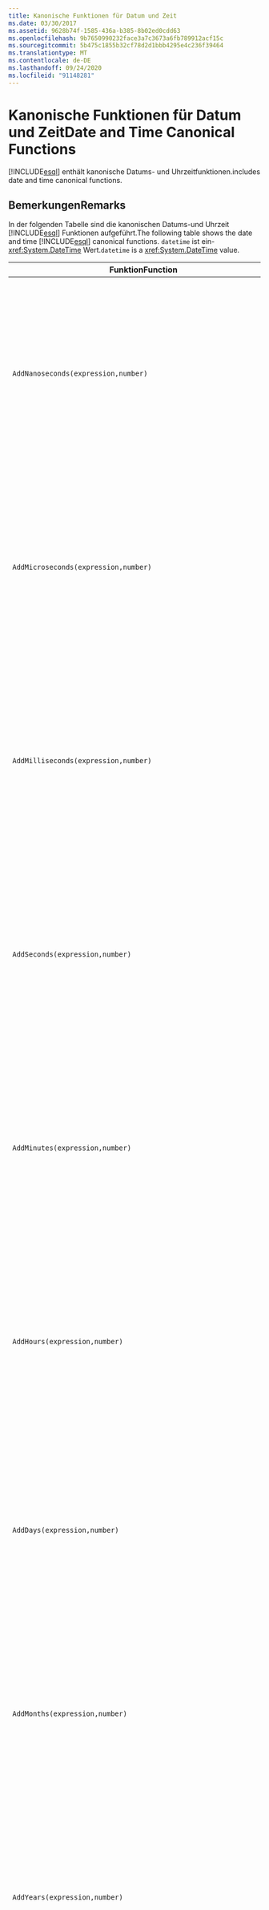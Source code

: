 ```yaml
---
title: Kanonische Funktionen für Datum und Zeit
ms.date: 03/30/2017
ms.assetid: 9628b74f-1585-436a-b385-8b02ed0cdd63
ms.openlocfilehash: 9b7650990232face3a7c3673a6fb789912acf15c
ms.sourcegitcommit: 5b475c1855b32cf78d2d1bbb4295e4c236f39464
ms.translationtype: MT
ms.contentlocale: de-DE
ms.lasthandoff: 09/24/2020
ms.locfileid: "91148281"
---
```

# <a name="date-and-time-canonical-functions"></a><span data-ttu-id="49b5b-102">Kanonische Funktionen für Datum und Zeit</span><span class="sxs-lookup"><span data-stu-id="49b5b-102">Date and Time Canonical Functions</span></span>

[!INCLUDE[esql](../../../../../../includes/esql-md.md)] <span data-ttu-id="49b5b-103">enthält kanonische Datums- und Uhrzeitfunktionen.</span><span class="sxs-lookup"><span data-stu-id="49b5b-103">includes date and time canonical functions.</span></span>  
  
## <a name="remarks"></a><span data-ttu-id="49b5b-104">Bemerkungen</span><span class="sxs-lookup"><span data-stu-id="49b5b-104">Remarks</span></span>  

 <span data-ttu-id="49b5b-105">In der folgenden Tabelle sind die kanonischen Datums-und Uhrzeit [!INCLUDE[esql](../../../../../../includes/esql-md.md)] Funktionen aufgeführt.</span><span class="sxs-lookup"><span data-stu-id="49b5b-105">The following table shows the date and time [!INCLUDE[esql](../../../../../../includes/esql-md.md)] canonical functions.</span></span> <span data-ttu-id="49b5b-106">`datetime` ist ein- <xref:System.DateTime> Wert.</span><span class="sxs-lookup"><span data-stu-id="49b5b-106">`datetime` is a <xref:System.DateTime> value.</span></span>  
  
|<span data-ttu-id="49b5b-107">Funktion</span><span class="sxs-lookup"><span data-stu-id="49b5b-107">Function</span></span>|<span data-ttu-id="49b5b-108">Beschreibung</span><span class="sxs-lookup"><span data-stu-id="49b5b-108">Description</span></span>|  
|--------------|-----------------|  
|`AddNanoseconds(expression,number)`|<span data-ttu-id="49b5b-109">Fügt `number` den angegebenen `expression`-Wert (in Nanosekunden) hinzu.</span><span class="sxs-lookup"><span data-stu-id="49b5b-109">Adds the specified `number` of nanoseconds to the `expression`.</span></span><br /><br /> <span data-ttu-id="49b5b-110">**Argumente**</span><span class="sxs-lookup"><span data-stu-id="49b5b-110">**Arguments**</span></span><br /><br /> <span data-ttu-id="49b5b-111">`expression`, `DateTime`, `DateTimeOffset` oder `Time`.</span><span class="sxs-lookup"><span data-stu-id="49b5b-111">`expression`: `DateTime`, `DateTimeOffset`, or `Time`.</span></span><br /><br /> <span data-ttu-id="49b5b-112">`number`: `Int32`.</span><span class="sxs-lookup"><span data-stu-id="49b5b-112">`number`: `Int32`.</span></span><br /><br /> <span data-ttu-id="49b5b-113">**Rückgabewert**</span><span class="sxs-lookup"><span data-stu-id="49b5b-113">**Return Value**</span></span><br /><br /> <span data-ttu-id="49b5b-114">Der `expression`-Typ.</span><span class="sxs-lookup"><span data-stu-id="49b5b-114">The type of `expression`.</span></span>|  
|`AddMicroseconds(expression,number)`|<span data-ttu-id="49b5b-115">Fügt dem `number` den angegebenen `expression`-Wert (in Mikrosekunden) hinzu.</span><span class="sxs-lookup"><span data-stu-id="49b5b-115">Adds the specified `number` of microseconds to the `expression`.</span></span><br /><br /> <span data-ttu-id="49b5b-116">**Argumente**</span><span class="sxs-lookup"><span data-stu-id="49b5b-116">**Arguments**</span></span><br /><br /> <span data-ttu-id="49b5b-117">`expression`, `DateTime`, `DateTimeOffset` oder `Time`.</span><span class="sxs-lookup"><span data-stu-id="49b5b-117">`expression`: `DateTime`, `DateTimeOffset`, or `Time`.</span></span><br /><br /> <span data-ttu-id="49b5b-118">`number`: `Int32`.</span><span class="sxs-lookup"><span data-stu-id="49b5b-118">`number`: `Int32`.</span></span><br /><br /> <span data-ttu-id="49b5b-119">**Rückgabewert**</span><span class="sxs-lookup"><span data-stu-id="49b5b-119">**Return Value**</span></span><br /><br /> <span data-ttu-id="49b5b-120">Der `expression`-Typ.</span><span class="sxs-lookup"><span data-stu-id="49b5b-120">The type of `expression`.</span></span>|  
|`AddMilliseconds(expression,number)`|<span data-ttu-id="49b5b-121">Fügt dem `number` den angegebenen `expression`-Wert (in Millisekunden) hinzu.</span><span class="sxs-lookup"><span data-stu-id="49b5b-121">Adds the specified `number` of milliseconds to the `expression`.</span></span><br /><br /> <span data-ttu-id="49b5b-122">**Argumente**</span><span class="sxs-lookup"><span data-stu-id="49b5b-122">**Arguments**</span></span><br /><br /> <span data-ttu-id="49b5b-123">`expression`, `DateTime`, `DateTimeOffset` oder `Time`.</span><span class="sxs-lookup"><span data-stu-id="49b5b-123">`expression`: `DateTime`, `DateTimeOffset`, or `Time`.</span></span><br /><br /> <span data-ttu-id="49b5b-124">`number`: `Int32`.</span><span class="sxs-lookup"><span data-stu-id="49b5b-124">`number`: `Int32`.</span></span><br /><br /> <span data-ttu-id="49b5b-125">**Rückgabewert**</span><span class="sxs-lookup"><span data-stu-id="49b5b-125">**Return Value**</span></span><br /><br /> <span data-ttu-id="49b5b-126">Der `expression`-Typ.</span><span class="sxs-lookup"><span data-stu-id="49b5b-126">The type of `expression`.</span></span>|  
|`AddSeconds(expression,number)`|<span data-ttu-id="49b5b-127">Fügt dem `number` den angegebenen `expression`-Wert (in Sekunden) hinzu.</span><span class="sxs-lookup"><span data-stu-id="49b5b-127">Adds the specified `number` of seconds to the `expression`.</span></span><br /><br /> <span data-ttu-id="49b5b-128">**Argumente**</span><span class="sxs-lookup"><span data-stu-id="49b5b-128">**Arguments**</span></span><br /><br /> <span data-ttu-id="49b5b-129">`expression`, `DateTime`, `DateTimeOffset` oder `Time`.</span><span class="sxs-lookup"><span data-stu-id="49b5b-129">`expression`: `DateTime`, `DateTimeOffset`, or `Time`.</span></span><br /><br /> <span data-ttu-id="49b5b-130">`number`: `Int32`.</span><span class="sxs-lookup"><span data-stu-id="49b5b-130">`number`: `Int32`.</span></span><br /><br /> <span data-ttu-id="49b5b-131">**Rückgabewert**</span><span class="sxs-lookup"><span data-stu-id="49b5b-131">**Return Value**</span></span><br /><br /> <span data-ttu-id="49b5b-132">Der `expression`-Typ.</span><span class="sxs-lookup"><span data-stu-id="49b5b-132">The type of `expression`.</span></span>|  
|`AddMinutes(expression,number)`|<span data-ttu-id="49b5b-133">Fügt dem `number` den angegebenen `expression`-Wert (in Minuten) hinzu.</span><span class="sxs-lookup"><span data-stu-id="49b5b-133">Adds the specified `number` of minutes to the `expression`.</span></span><br /><br /> <span data-ttu-id="49b5b-134">**Argumente**</span><span class="sxs-lookup"><span data-stu-id="49b5b-134">**Arguments**</span></span><br /><br /> <span data-ttu-id="49b5b-135">`expression`, `DateTime`, `DateTimeOffset` oder `Time`.</span><span class="sxs-lookup"><span data-stu-id="49b5b-135">`expression`: `DateTime`, `DateTimeOffset`, or `Time`.</span></span><br /><br /> <span data-ttu-id="49b5b-136">`number`: `Int32`.</span><span class="sxs-lookup"><span data-stu-id="49b5b-136">`number`: `Int32`.</span></span><br /><br /> <span data-ttu-id="49b5b-137">**Rückgabewert**</span><span class="sxs-lookup"><span data-stu-id="49b5b-137">**Return Value**</span></span><br /><br /> <span data-ttu-id="49b5b-138">Der `expression`-Typ.</span><span class="sxs-lookup"><span data-stu-id="49b5b-138">The type of `expression`.</span></span>|  
|`AddHours(expression,number)`|<span data-ttu-id="49b5b-139">Fügt dem `number` den angegebenen `expression`-Wert (in Stunden) hinzu.</span><span class="sxs-lookup"><span data-stu-id="49b5b-139">Adds the specified `number` of hours to the `expression`.</span></span><br /><br /> <span data-ttu-id="49b5b-140">**Argumente**</span><span class="sxs-lookup"><span data-stu-id="49b5b-140">**Arguments**</span></span><br /><br /> <span data-ttu-id="49b5b-141">`expression`, `DateTime`, `DateTimeOffset` oder `Time`.</span><span class="sxs-lookup"><span data-stu-id="49b5b-141">`expression`: `DateTime`, `DateTimeOffset`, or `Time`.</span></span><br /><br /> <span data-ttu-id="49b5b-142">`number`: `Int32`.</span><span class="sxs-lookup"><span data-stu-id="49b5b-142">`number`: `Int32`.</span></span><br /><br /> <span data-ttu-id="49b5b-143">**Rückgabewert**</span><span class="sxs-lookup"><span data-stu-id="49b5b-143">**Return Value**</span></span><br /><br /> <span data-ttu-id="49b5b-144">Der `expression`-Typ.</span><span class="sxs-lookup"><span data-stu-id="49b5b-144">The type of `expression`.</span></span>|  
|`AddDays(expression,number)`|<span data-ttu-id="49b5b-145">Fügt am Ende der `number` den angegebenen `expression`-Wert für die Tage hinzu.</span><span class="sxs-lookup"><span data-stu-id="49b5b-145">Adds the specified `number` of days to the `expression`.</span></span><br /><br /> <span data-ttu-id="49b5b-146">**Argumente**</span><span class="sxs-lookup"><span data-stu-id="49b5b-146">**Arguments**</span></span><br /><br /> <span data-ttu-id="49b5b-147">`expression`: `DateTime` oder `DateTimeOffset`.</span><span class="sxs-lookup"><span data-stu-id="49b5b-147">`expression`: `DateTime` or `DateTimeOffset`.</span></span><br /><br /> <span data-ttu-id="49b5b-148">`number`: `Int32`.</span><span class="sxs-lookup"><span data-stu-id="49b5b-148">`number`: `Int32`.</span></span><br /><br /> <span data-ttu-id="49b5b-149">**Rückgabewert**</span><span class="sxs-lookup"><span data-stu-id="49b5b-149">**Return Value**</span></span><br /><br /> <span data-ttu-id="49b5b-150">Der `expression`-Typ.</span><span class="sxs-lookup"><span data-stu-id="49b5b-150">The type of `expression`.</span></span>|  
|`AddMonths(expression,number)`|<span data-ttu-id="49b5b-151">Fügt dem `number` den angegebenen `expression`-Wert für die Monate hinzu.</span><span class="sxs-lookup"><span data-stu-id="49b5b-151">Adds the specified `number` of months to the `expression`.</span></span><br /><br /> <span data-ttu-id="49b5b-152">**Argumente**</span><span class="sxs-lookup"><span data-stu-id="49b5b-152">**Arguments**</span></span><br /><br /> <span data-ttu-id="49b5b-153">`expression`: `DateTime` oder `DateTimeOffset`.</span><span class="sxs-lookup"><span data-stu-id="49b5b-153">`expression`: `DateTime` or `DateTimeOffset`.</span></span><br /><br /> <span data-ttu-id="49b5b-154">`number`: `Int32`.</span><span class="sxs-lookup"><span data-stu-id="49b5b-154">`number`: `Int32`.</span></span><br /><br /> <span data-ttu-id="49b5b-155">**Rückgabewert**</span><span class="sxs-lookup"><span data-stu-id="49b5b-155">**Return Value**</span></span><br /><br /> <span data-ttu-id="49b5b-156">Der `expression`-Typ.</span><span class="sxs-lookup"><span data-stu-id="49b5b-156">The type of `expression`.</span></span>|  
|`AddYears(expression,number)`|<span data-ttu-id="49b5b-157">Fügt dem `number` den angegebenen `expression`-Wert für die Jahre hinzu.</span><span class="sxs-lookup"><span data-stu-id="49b5b-157">Adds the specified `number` of years to the `expression`.</span></span><br /><br /> <span data-ttu-id="49b5b-158">**Argumente**</span><span class="sxs-lookup"><span data-stu-id="49b5b-158">**Arguments**</span></span><br /><br /> <span data-ttu-id="49b5b-159">`expression`: `DateTime` oder `DateTimeOffset`.</span><span class="sxs-lookup"><span data-stu-id="49b5b-159">`expression`: `DateTime` or `DateTimeOffset`.</span></span><br /><br /> <span data-ttu-id="49b5b-160">`number`: `Int32`.</span><span class="sxs-lookup"><span data-stu-id="49b5b-160">`number`: `Int32`.</span></span><br /><br /> <span data-ttu-id="49b5b-161">**Rückgabewert**</span><span class="sxs-lookup"><span data-stu-id="49b5b-161">**Return Value**</span></span><br /><br /> <span data-ttu-id="49b5b-162">Der `expression`-Typ.</span><span class="sxs-lookup"><span data-stu-id="49b5b-162">The type of `expression`.</span></span>|  
|`CreateDateTime(year,month,day,hour,minute,second)`|<span data-ttu-id="49b5b-163">Gibt das aktuelle Datum und die aktuelle Zeit des Servers in der Zeitzone des Servers als neuen `DateTime`-Wert zurück.</span><span class="sxs-lookup"><span data-stu-id="49b5b-163">Returns a new `DateTime` value as the current date and time of the server in the server's time zone.</span></span><br /><br /> <span data-ttu-id="49b5b-164">**Argumente**</span><span class="sxs-lookup"><span data-stu-id="49b5b-164">**Arguments**</span></span><br /><br /> <span data-ttu-id="49b5b-165">`year`, `month`, `day`, `hour`, `minute`: `Int16` und `Int32`.</span><span class="sxs-lookup"><span data-stu-id="49b5b-165">`year`, `month`, `day`, `hour`, `minute`: `Int16` and `Int32`.</span></span><br /><br /> <span data-ttu-id="49b5b-166">`second`: `Double`.</span><span class="sxs-lookup"><span data-stu-id="49b5b-166">`second`: `Double`.</span></span><br /><br /> <span data-ttu-id="49b5b-167">**Rückgabewert**</span><span class="sxs-lookup"><span data-stu-id="49b5b-167">**Return Value**</span></span><br /><br /> <span data-ttu-id="49b5b-168">Ein `DateTime`.</span><span class="sxs-lookup"><span data-stu-id="49b5b-168">A `DateTime`.</span></span>|  
|`CreateDateTimeOffset(year,month,day,hour,minute,second,tzoffset)`|<span data-ttu-id="49b5b-169">Gibt einen neuen `DateTimeOffset`-Wert zurück, der das aktuelle Datum und die aktuelle Uhrzeit des Servers im Verhältnis zur koordinierten Weltzeit (UTC) darstellt.</span><span class="sxs-lookup"><span data-stu-id="49b5b-169">Returns a new `DateTimeOffset` value as the current date and time of the server relative to the Coordinated Universal Time (UTC).</span></span><br /><br /> <span data-ttu-id="49b5b-170">**Argumente**</span><span class="sxs-lookup"><span data-stu-id="49b5b-170">**Arguments**</span></span><br /><br /> <span data-ttu-id="49b5b-171">`year`, `month`, `day`, `hour`, `minute`, `tzoffset`: `Int32`.</span><span class="sxs-lookup"><span data-stu-id="49b5b-171">`year`, `month`, `day`, `hour`, `minute`, `tzoffset`: `Int32`.</span></span><br /><br /> <span data-ttu-id="49b5b-172">`second`: `Double`.</span><span class="sxs-lookup"><span data-stu-id="49b5b-172">`second`: `Double`.</span></span><br /><br /> <span data-ttu-id="49b5b-173">**Rückgabewert**</span><span class="sxs-lookup"><span data-stu-id="49b5b-173">**Return Value**</span></span><br /><br /> <span data-ttu-id="49b5b-174">Ein `DateTimeOffset`.</span><span class="sxs-lookup"><span data-stu-id="49b5b-174">A `DateTimeOffset`.</span></span>|  
|`CreateTime(hour,minute,second)`|<span data-ttu-id="49b5b-175">Gibt einen neuen `Time`-Wert als aktuelle Zeit zurück.</span><span class="sxs-lookup"><span data-stu-id="49b5b-175">Returns a new `Time` value as the current time.</span></span><br /><br /> <span data-ttu-id="49b5b-176">**Argumente**</span><span class="sxs-lookup"><span data-stu-id="49b5b-176">**Arguments**</span></span><br /><br /> <span data-ttu-id="49b5b-177">`hour` und `minute`: `Int32`</span><span class="sxs-lookup"><span data-stu-id="49b5b-177">`hour` and `minute`: `Int32`.</span></span><br /><br /> <span data-ttu-id="49b5b-178">`second`: `Double`.</span><span class="sxs-lookup"><span data-stu-id="49b5b-178">`second`: `Double`.</span></span><br /><br /> <span data-ttu-id="49b5b-179">**Rückgabewert**</span><span class="sxs-lookup"><span data-stu-id="49b5b-179">**Return Value**</span></span><br /><br /> <span data-ttu-id="49b5b-180">Ein `Time`.</span><span class="sxs-lookup"><span data-stu-id="49b5b-180">A `Time`.</span></span>|  
|`CurrentDateTime()`|<span data-ttu-id="49b5b-181">Gibt das aktuelle Datum und die aktuelle Uhrzeit des Servers in der Zeitzone des Servers als `DateTime`-Wert zurück.</span><span class="sxs-lookup"><span data-stu-id="49b5b-181">Returns a `DateTime` value as the current date and time of the server in the server's time zone.</span></span><br /><br /> <span data-ttu-id="49b5b-182">**Rückgabewert**</span><span class="sxs-lookup"><span data-stu-id="49b5b-182">**Return Value**</span></span><br /><br /> <span data-ttu-id="49b5b-183">Ein `DateTime`.</span><span class="sxs-lookup"><span data-stu-id="49b5b-183">A `DateTime`.</span></span>|  
|`CurrentDateTimeOffset()`|<span data-ttu-id="49b5b-184">Gibt das aktuelle Datum, die aktuelle Uhrzeit sowie einen Offset als `DateTimeOffset` zurück.</span><span class="sxs-lookup"><span data-stu-id="49b5b-184">Returns the current date, time and offset as a `DateTimeOffset`.</span></span><br /><br /> <span data-ttu-id="49b5b-185">**Rückgabewert**</span><span class="sxs-lookup"><span data-stu-id="49b5b-185">**Return Value**</span></span><br /><br /> <span data-ttu-id="49b5b-186">Ein `DateTimeOffset`.</span><span class="sxs-lookup"><span data-stu-id="49b5b-186">A `DateTimeOffset`.</span></span>|  
|`CurrentUtcDateTime()`|<span data-ttu-id="49b5b-187">Gibt das aktuelle Datum und die aktuelle Zeit des Servers in der UTC-Zeitzone als <xref:System.DateTime>-Wert zurück.</span><span class="sxs-lookup"><span data-stu-id="49b5b-187">Returns a <xref:System.DateTime> value as the current date and time of the server in the UTS time zone.</span></span><br /><br /> <span data-ttu-id="49b5b-188">**Rückgabewert**</span><span class="sxs-lookup"><span data-stu-id="49b5b-188">**Return Value**</span></span><br /><br /> <span data-ttu-id="49b5b-189">Ein `DateTime`.</span><span class="sxs-lookup"><span data-stu-id="49b5b-189">A `DateTime`.</span></span>|  
|`Day(expression)`|<span data-ttu-id="49b5b-190">Gibt den Tagteil von `expression` als `Int32` zwischen 1 und 31 zurück.</span><span class="sxs-lookup"><span data-stu-id="49b5b-190">Returns the day portion of `expression` as an `Int32` between 1 and 31.</span></span><br /><br /> <span data-ttu-id="49b5b-191">**Argumente**</span><span class="sxs-lookup"><span data-stu-id="49b5b-191">**Arguments**</span></span><br /><br /> <span data-ttu-id="49b5b-192">`DateTime` und `DateTimeOffset`.</span><span class="sxs-lookup"><span data-stu-id="49b5b-192">A `DateTime` and `DateTimeOffset`.</span></span><br /><br /> <span data-ttu-id="49b5b-193">**Rückgabewert**</span><span class="sxs-lookup"><span data-stu-id="49b5b-193">**Return Value**</span></span><br /><br /> <span data-ttu-id="49b5b-194">Eine `Int32`.</span><span class="sxs-lookup"><span data-stu-id="49b5b-194">An `Int32`.</span></span><br /><br /> <span data-ttu-id="49b5b-195">**Beispiel**</span><span class="sxs-lookup"><span data-stu-id="49b5b-195">**Example**</span></span><br /><br /> `-- The following example returns 12.`<br /><br /> `Day(cast('03/12/1998' as DateTime))`|  
|`DayOfYear(expression)`|<span data-ttu-id="49b5b-196">Gibt den Tagteil von `expression` als `Int32`-Wert zwischen 1 und 366 zurück, wobei 366 für den letzten Tag eines Schaltjahrs zurückgegeben wird.</span><span class="sxs-lookup"><span data-stu-id="49b5b-196">Returns the day portion of `expression` as an `Int32` between 1 and 366, where 366 is returned for the last day of a leap year.</span></span><br /><br /> <span data-ttu-id="49b5b-197">**Argumente**</span><span class="sxs-lookup"><span data-stu-id="49b5b-197">**Arguments**</span></span><br /><br /> <span data-ttu-id="49b5b-198">`DateTime` oder `DateTimeOffset`.</span><span class="sxs-lookup"><span data-stu-id="49b5b-198">A `DateTime` or `DateTimeOffset`.</span></span><br /><br /> <span data-ttu-id="49b5b-199">**Rückgabewert**</span><span class="sxs-lookup"><span data-stu-id="49b5b-199">**Return Value**</span></span><br /><br /> <span data-ttu-id="49b5b-200">Eine `Int32`.</span><span class="sxs-lookup"><span data-stu-id="49b5b-200">An `Int32`.</span></span>|  
|`DiffNanoseconds(startExpression,endExpression)`|<span data-ttu-id="49b5b-201">Gibt die Differenz von `startExpression` und `endExpression` (in Nanosekunden) zurück.</span><span class="sxs-lookup"><span data-stu-id="49b5b-201">Returns the difference, in nanoseconds, between `startExpression` and `endExpression`.</span></span><br /><br /> <span data-ttu-id="49b5b-202">**Argumente**</span><span class="sxs-lookup"><span data-stu-id="49b5b-202">**Arguments**</span></span><br /><br /> <span data-ttu-id="49b5b-203">`startExpression`, `endExpression`: `DateTime`, `DateTimeOffset` oder `Time`.</span><span class="sxs-lookup"><span data-stu-id="49b5b-203">`startExpression`, `endExpression`: `DateTime`, `DateTimeOffset`, or `Time`.</span></span> <span data-ttu-id="49b5b-204">**Hinweis:** `startExpression` und `endExpression` müssen denselben Typ aufweisen.  </span><span class="sxs-lookup"><span data-stu-id="49b5b-204">**Note:**  `startExpression` and `endExpression` must be of the same type.</span></span> <br /><br /> <span data-ttu-id="49b5b-205">**Rückgabewert**</span><span class="sxs-lookup"><span data-stu-id="49b5b-205">**Return Value**</span></span><br /><br /> <span data-ttu-id="49b5b-206">Eine `Int32`.</span><span class="sxs-lookup"><span data-stu-id="49b5b-206">An `Int32`.</span></span>|  
|`DiffMilliseconds(startExpression,endExpression)`|<span data-ttu-id="49b5b-207">Gibt die Differenz von `startExpression` und `endExpression` (in Millisekunden) zurück.</span><span class="sxs-lookup"><span data-stu-id="49b5b-207">Returns the difference, in milliseconds, between `startExpression` and `endExpression`.</span></span><br /><br /> <span data-ttu-id="49b5b-208">**Argumente**</span><span class="sxs-lookup"><span data-stu-id="49b5b-208">**Arguments**</span></span><br /><br /> <span data-ttu-id="49b5b-209">`startExpression`, `endExpression`: `DateTime`, `DateTimeOffset` oder `Time`.</span><span class="sxs-lookup"><span data-stu-id="49b5b-209">`startExpression`, `endExpression`: `DateTime`, `DateTimeOffset`, or `Time`.</span></span> <span data-ttu-id="49b5b-210">**Hinweis:** `startExpression` und `endExpression` müssen denselben Typ aufweisen.  </span><span class="sxs-lookup"><span data-stu-id="49b5b-210">**Note:**  `startExpression` and `endExpression` must be of the same type.</span></span> <br /><br /> <span data-ttu-id="49b5b-211">**Rückgabewert**</span><span class="sxs-lookup"><span data-stu-id="49b5b-211">**Return Value**</span></span><br /><br /> <span data-ttu-id="49b5b-212">Eine `Int32`.</span><span class="sxs-lookup"><span data-stu-id="49b5b-212">An `Int32`.</span></span>|  
|`DiffMicroseconds(startExpression,endExpression)`|<span data-ttu-id="49b5b-213">Gibt die Differenz von `startExpression` und `endExpression` (in Mikrosekunden) zurück.</span><span class="sxs-lookup"><span data-stu-id="49b5b-213">Returns the difference, in microseconds, between `startExpression` and `endExpression`.</span></span><br /><br /> <span data-ttu-id="49b5b-214">**Argumente**</span><span class="sxs-lookup"><span data-stu-id="49b5b-214">**Arguments**</span></span><br /><br /> <span data-ttu-id="49b5b-215">`startExpression`, `endExpression`: `DateTime`, `DateTimeOffset` oder `Time`.</span><span class="sxs-lookup"><span data-stu-id="49b5b-215">`startExpression`, `endExpression`: `DateTime`, `DateTimeOffset`, or `Time`.</span></span> <span data-ttu-id="49b5b-216">**Hinweis:** `startExpression` und `endExpression` müssen denselben Typ aufweisen.  </span><span class="sxs-lookup"><span data-stu-id="49b5b-216">**Note:**  `startExpression` and `endExpression` must be of the same type.</span></span> <br /><br /> <span data-ttu-id="49b5b-217">**Rückgabewert**</span><span class="sxs-lookup"><span data-stu-id="49b5b-217">**Return Value**</span></span><br /><br /> <span data-ttu-id="49b5b-218">Eine `Int32`.</span><span class="sxs-lookup"><span data-stu-id="49b5b-218">An `Int32`.</span></span>|  
|`DiffSeconds(startExpression,endExpression)`|<span data-ttu-id="49b5b-219">Gibt die Differenz von `startExpression` und `endExpression` (in Sekunden) zurück.</span><span class="sxs-lookup"><span data-stu-id="49b5b-219">Returns the difference, in seconds, between `startExpression` and `endExpression`.</span></span><br /><br /> <span data-ttu-id="49b5b-220">**Argumente**</span><span class="sxs-lookup"><span data-stu-id="49b5b-220">**Arguments**</span></span><br /><br /> <span data-ttu-id="49b5b-221">`startExpression`, `endExpression`: `DateTime`, `DateTimeOffset` oder `Time`.</span><span class="sxs-lookup"><span data-stu-id="49b5b-221">`startExpression`, `endExpression`: `DateTime`, `DateTimeOffset`, or `Time`.</span></span> <span data-ttu-id="49b5b-222">**Hinweis:** `startExpression` und `endExpression` müssen denselben Typ aufweisen.  </span><span class="sxs-lookup"><span data-stu-id="49b5b-222">**Note:**  `startExpression` and `endExpression` must be of the same type.</span></span> <br /><br /> <span data-ttu-id="49b5b-223">**Rückgabewert**</span><span class="sxs-lookup"><span data-stu-id="49b5b-223">**Return Value**</span></span><br /><br /> <span data-ttu-id="49b5b-224">Eine `Int32`.</span><span class="sxs-lookup"><span data-stu-id="49b5b-224">An `Int32`.</span></span>|  
|`DiffMinutes(startExpression,endExpression)`|<span data-ttu-id="49b5b-225">Gibt die Differenz von `startExpression` und `endExpression` (in Minuten) zurück.</span><span class="sxs-lookup"><span data-stu-id="49b5b-225">Returns the difference, in minutes, between `startExpression` and `endExpression`.</span></span><br /><br /> <span data-ttu-id="49b5b-226">**Argumente**</span><span class="sxs-lookup"><span data-stu-id="49b5b-226">**Arguments**</span></span><br /><br /> <span data-ttu-id="49b5b-227">`startExpression`, `endExpression`: `DateTime`, `DateTimeOffset` oder `Time`.</span><span class="sxs-lookup"><span data-stu-id="49b5b-227">`startExpression`, `endExpression`: `DateTime`, `DateTimeOffset`, or `Time`.</span></span> <span data-ttu-id="49b5b-228">**Hinweis:** `startExpression` und `endExpression` müssen denselben Typ aufweisen.  </span><span class="sxs-lookup"><span data-stu-id="49b5b-228">**Note:**  `startExpression` and `endExpression` must be of the same type.</span></span> <br /><br /> <span data-ttu-id="49b5b-229">**Rückgabewert**</span><span class="sxs-lookup"><span data-stu-id="49b5b-229">**Return Value**</span></span><br /><br /> <span data-ttu-id="49b5b-230">Eine `Int32`.</span><span class="sxs-lookup"><span data-stu-id="49b5b-230">An `Int32`.</span></span>|  
|`DiffHours(startExpression,endExpression)`|<span data-ttu-id="49b5b-231">Gibt die Differenz von `startExpression` und `endExpression` (in Stunden) zurück.</span><span class="sxs-lookup"><span data-stu-id="49b5b-231">Returns the difference, in hours, between `startExpression` and `endExpression`.</span></span><br /><br /> <span data-ttu-id="49b5b-232">**Argumente**</span><span class="sxs-lookup"><span data-stu-id="49b5b-232">**Arguments**</span></span><br /><br /> <span data-ttu-id="49b5b-233">`startExpression`, `endExpression`: `DateTime`, `DateTimeOffset` oder `Time`.</span><span class="sxs-lookup"><span data-stu-id="49b5b-233">`startExpression`, `endExpression`: `DateTime`, `DateTimeOffset`, or `Time`.</span></span> <span data-ttu-id="49b5b-234">**Hinweis:** `startExpression` und `endExpression` müssen denselben Typ aufweisen.  </span><span class="sxs-lookup"><span data-stu-id="49b5b-234">**Note:**  `startExpression` and `endExpression` must be of the same type.</span></span> <br /><br /> <span data-ttu-id="49b5b-235">**Rückgabewert**</span><span class="sxs-lookup"><span data-stu-id="49b5b-235">**Return Value**</span></span><br /><br /> <span data-ttu-id="49b5b-236">Eine `Int32`.</span><span class="sxs-lookup"><span data-stu-id="49b5b-236">An `Int32`.</span></span>|  
|`DiffDays(startExpression,endExpression)`|<span data-ttu-id="49b5b-237">Gibt die Differenz von `startExpression` und `endExpression` (in Tagen) zurück.</span><span class="sxs-lookup"><span data-stu-id="49b5b-237">Returns the difference, in days, between `startExpression` and `endExpression`.</span></span><br /><br /> <span data-ttu-id="49b5b-238">**Argumente**</span><span class="sxs-lookup"><span data-stu-id="49b5b-238">**Arguments**</span></span><br /><br /> <span data-ttu-id="49b5b-239">`startExpression`, `endExpression`: `DateTime` oder `DateTimeOffset`.</span><span class="sxs-lookup"><span data-stu-id="49b5b-239">`startExpression`, `endExpression`: `DateTime` or `DateTimeOffset`.</span></span> <span data-ttu-id="49b5b-240">**Hinweis:** `startExpression` und `endExpression` müssen denselben Typ aufweisen.  </span><span class="sxs-lookup"><span data-stu-id="49b5b-240">**Note:**  `startExpression` and `endExpression` must be of the same type.</span></span> <br /><br /> <span data-ttu-id="49b5b-241">**Rückgabewert**</span><span class="sxs-lookup"><span data-stu-id="49b5b-241">**Return Value**</span></span><br /><br /> <span data-ttu-id="49b5b-242">Eine `Int32`.</span><span class="sxs-lookup"><span data-stu-id="49b5b-242">An `Int32`.</span></span>|  
|`DiffMonths(startExpression,endExpression)`|<span data-ttu-id="49b5b-243">Gibt die Differenz von `startExpression` und `endExpression` (in Monaten) zurück.</span><span class="sxs-lookup"><span data-stu-id="49b5b-243">Returns the difference, in months, between `startExpression` and `endExpression`.</span></span><br /><br /> <span data-ttu-id="49b5b-244">**Argumente**</span><span class="sxs-lookup"><span data-stu-id="49b5b-244">**Arguments**</span></span><br /><br /> <span data-ttu-id="49b5b-245">`startExpression`, `endExpression`: `DateTime` oder `DateTimeOffset`.</span><span class="sxs-lookup"><span data-stu-id="49b5b-245">`startExpression`, `endExpression`: `DateTime` or `DateTimeOffset`.</span></span> <span data-ttu-id="49b5b-246">**Hinweis:** `startExpression` und `endExpression` müssen denselben Typ aufweisen.  </span><span class="sxs-lookup"><span data-stu-id="49b5b-246">**Note:**  `startExpression` and `endExpression` must be of the same type.</span></span> <br /><br /> <span data-ttu-id="49b5b-247">**Rückgabewert**</span><span class="sxs-lookup"><span data-stu-id="49b5b-247">**Return Value**</span></span><br /><br /> <span data-ttu-id="49b5b-248">Eine `Int32`.</span><span class="sxs-lookup"><span data-stu-id="49b5b-248">An `Int32`.</span></span>|  
|`DiffYears(startExpression,endExpression)`|<span data-ttu-id="49b5b-249">Gibt die Differenz von `startExpression` und `endExpression` (in Jahren) zurück.</span><span class="sxs-lookup"><span data-stu-id="49b5b-249">Returns the difference, in years, between `startExpression` and `endExpression`.</span></span><br /><br /> <span data-ttu-id="49b5b-250">**Argumente**</span><span class="sxs-lookup"><span data-stu-id="49b5b-250">**Arguments**</span></span><br /><br /> <span data-ttu-id="49b5b-251">`startExpression`, `endExpression`: `DateTime` oder `DateTimeOffset`.</span><span class="sxs-lookup"><span data-stu-id="49b5b-251">`startExpression`, `endExpression`: `DateTime` or `DateTimeOffset`.</span></span> <span data-ttu-id="49b5b-252">**Hinweis:** `startExpression` und `endExpression` müssen denselben Typ aufweisen.  </span><span class="sxs-lookup"><span data-stu-id="49b5b-252">**Note:**  `startExpression` and `endExpression` must be of the same type.</span></span> <br /><br /> <span data-ttu-id="49b5b-253">**Rückgabewert**</span><span class="sxs-lookup"><span data-stu-id="49b5b-253">**Return Value**</span></span><br /><br /> <span data-ttu-id="49b5b-254">Eine `Int32`.</span><span class="sxs-lookup"><span data-stu-id="49b5b-254">An `Int32`.</span></span>|  
|`GetTotalOffsetMinutes(datetimeoffset)`|<span data-ttu-id="49b5b-255">Gibt die Anzahl von Minuten zurück, die `datetimeoffset` von GMT abweicht.</span><span class="sxs-lookup"><span data-stu-id="49b5b-255">Returns the number of minutes that the `datetimeoffset` is offset from GMT.</span></span> <span data-ttu-id="49b5b-256">Der Wert liegt im Allgemeinen zwischen +780 und -780 (+ oder - 13 Stunden).</span><span class="sxs-lookup"><span data-stu-id="49b5b-256">This is generally between +780 and -780 (+ or - 13 hrs).</span></span> <span data-ttu-id="49b5b-257">**Hinweis:**  Diese Funktion wird nur in SQL Server 2008 unterstützt.</span><span class="sxs-lookup"><span data-stu-id="49b5b-257">**Note:**  This function is supported in SQL Server 2008 only.</span></span> <br /><br /> <span data-ttu-id="49b5b-258">**Argumente**</span><span class="sxs-lookup"><span data-stu-id="49b5b-258">**Arguments**</span></span><br /><br /> <span data-ttu-id="49b5b-259">Ein `DateTimeOffset`.</span><span class="sxs-lookup"><span data-stu-id="49b5b-259">A `DateTimeOffset`.</span></span><br /><br /> <span data-ttu-id="49b5b-260">**Rückgabewert**</span><span class="sxs-lookup"><span data-stu-id="49b5b-260">**Return Value**</span></span><br /><br /> <span data-ttu-id="49b5b-261">Eine `Int32`.</span><span class="sxs-lookup"><span data-stu-id="49b5b-261">An `Int32`.</span></span>|  
|`Hour(expression)`|<span data-ttu-id="49b5b-262">Gibt den Stundenteil von `expression` als `Int32` zwischen 0 und 23 zurück.</span><span class="sxs-lookup"><span data-stu-id="49b5b-262">Returns the hour portion of `expression` as an `Int32` between 0 and 23.</span></span><br /><br /> <span data-ttu-id="49b5b-263">**Argumente**</span><span class="sxs-lookup"><span data-stu-id="49b5b-263">**Arguments**</span></span><br /><br /> <span data-ttu-id="49b5b-264">`DateTime, Time` und `DateTimeOffset`.</span><span class="sxs-lookup"><span data-stu-id="49b5b-264">A `DateTime, Time` and `DateTimeOffset`.</span></span><br /><br /> <span data-ttu-id="49b5b-265">**Beispiel**</span><span class="sxs-lookup"><span data-stu-id="49b5b-265">**Example**</span></span><br /><br /> `-- The following example returns 22.`<br /><br /> `Hour(cast('22:35:5' as DateTime))`|  
|`Millisecond(expression)`|<span data-ttu-id="49b5b-266">Gibt den Millisekundenteil von `expression` als `Int32` zwischen 0 und 999 zurück.</span><span class="sxs-lookup"><span data-stu-id="49b5b-266">Returns the milliseconds portion of `expression` as an `Int32` between 0 and 999.</span></span><br /><br /> <span data-ttu-id="49b5b-267">**Argumente**</span><span class="sxs-lookup"><span data-stu-id="49b5b-267">**Arguments**</span></span><br /><br /> <span data-ttu-id="49b5b-268">`DateTime, Time` und `DateTimeOffset`.</span><span class="sxs-lookup"><span data-stu-id="49b5b-268">A `DateTime, Time` and `DateTimeOffset`.</span></span><br /><br /> <span data-ttu-id="49b5b-269">**Rückgabewert**</span><span class="sxs-lookup"><span data-stu-id="49b5b-269">**Return Value**</span></span><br /><br /> <span data-ttu-id="49b5b-270">Eine `Int32`.</span><span class="sxs-lookup"><span data-stu-id="49b5b-270">An `Int32`.</span></span>|  
|`Minute(expression)`|<span data-ttu-id="49b5b-271">Gibt den Minutenteil von `expression` als `Int32` zwischen 0 und 59 zurück.</span><span class="sxs-lookup"><span data-stu-id="49b5b-271">Returns the minute portion of `expression` as an `Int32` between 0 and 59.</span></span><br /><br /> <span data-ttu-id="49b5b-272">**Argumente**</span><span class="sxs-lookup"><span data-stu-id="49b5b-272">**Arguments**</span></span><br /><br /> <span data-ttu-id="49b5b-273">`DateTime, Time` oder `DateTimeOffset`.</span><span class="sxs-lookup"><span data-stu-id="49b5b-273">A `DateTime, Time` or `DateTimeOffset`.</span></span><br /><br /> <span data-ttu-id="49b5b-274">**Rückgabewert**</span><span class="sxs-lookup"><span data-stu-id="49b5b-274">**Return Value**</span></span><br /><br /> <span data-ttu-id="49b5b-275">Eine `Int32`.</span><span class="sxs-lookup"><span data-stu-id="49b5b-275">An `Int32`.</span></span><br /><br /> <span data-ttu-id="49b5b-276">**Beispiel**</span><span class="sxs-lookup"><span data-stu-id="49b5b-276">**Example**</span></span><br /><br /> `-- The following example returns 35`<br /><br /> `Minute(cast('22:35:5' as DateTime))`|  
|`Month(expression)`|<span data-ttu-id="49b5b-277">Gibt den Monatsteil von `expression` als `Int32` zwischen 1 und 12 zurück.</span><span class="sxs-lookup"><span data-stu-id="49b5b-277">Returns the month portion of `expression` as an `Int32` between 1 and 12.</span></span><br /><br /> <span data-ttu-id="49b5b-278">**Argumente**</span><span class="sxs-lookup"><span data-stu-id="49b5b-278">**Arguments**</span></span><br /><br /> <span data-ttu-id="49b5b-279">`DateTime` oder `DateTimeOffset`.</span><span class="sxs-lookup"><span data-stu-id="49b5b-279">A `DateTime` or `DateTimeOffset`.</span></span><br /><br /> <span data-ttu-id="49b5b-280">**Rückgabewert**</span><span class="sxs-lookup"><span data-stu-id="49b5b-280">**Return Value**</span></span><br /><br /> <span data-ttu-id="49b5b-281">Eine `Int32`.</span><span class="sxs-lookup"><span data-stu-id="49b5b-281">An `Int32`.</span></span><br /><br /> <span data-ttu-id="49b5b-282">**Beispiel**</span><span class="sxs-lookup"><span data-stu-id="49b5b-282">**Example**</span></span><br /><br /> `-- The following example returns 3.`<br /><br /> `Month(cast('03/12/1998' as DateTime))`|  
|`Second(expression)`|<span data-ttu-id="49b5b-283">Gibt den Sekundenteil von `expression` als `Int32` zwischen 0 und 59 zurück.</span><span class="sxs-lookup"><span data-stu-id="49b5b-283">Returns the seconds portion of `expression` as an `Int32` between 0 and 59.</span></span><br /><br /> <span data-ttu-id="49b5b-284">**Argumente**</span><span class="sxs-lookup"><span data-stu-id="49b5b-284">**Arguments**</span></span><br /><br /> <span data-ttu-id="49b5b-285">`DateTime, Time` und `DateTimeOffset`.</span><span class="sxs-lookup"><span data-stu-id="49b5b-285">A `DateTime, Time` and `DateTimeOffset`.</span></span><br /><br /> <span data-ttu-id="49b5b-286">**Rückgabewert**</span><span class="sxs-lookup"><span data-stu-id="49b5b-286">**Return Value**</span></span><br /><br /> <span data-ttu-id="49b5b-287">Eine `Int32`.</span><span class="sxs-lookup"><span data-stu-id="49b5b-287">An `Int32`.</span></span><br /><br /> <span data-ttu-id="49b5b-288">**Beispiel**</span><span class="sxs-lookup"><span data-stu-id="49b5b-288">**Example**</span></span><br /><br /> `-- The following example returns 5`<br /><br /> `Second(cast('22:35:5' as DateTime))`|  
|`TruncateTime(expression)`|<span data-ttu-id="49b5b-289">Gibt `expression` mit abgeschnittenen Zeitwerten zurück.</span><span class="sxs-lookup"><span data-stu-id="49b5b-289">Returns the `expression`, with the time values truncated.</span></span><br /><br /> <span data-ttu-id="49b5b-290">**Argumente**</span><span class="sxs-lookup"><span data-stu-id="49b5b-290">**Arguments**</span></span><br /><br /> <span data-ttu-id="49b5b-291">`DateTime` oder `DateTimeOffset`.</span><span class="sxs-lookup"><span data-stu-id="49b5b-291">A `DateTime` or `DateTimeOffset`.</span></span><br /><br /> <span data-ttu-id="49b5b-292">**Rückgabewert**</span><span class="sxs-lookup"><span data-stu-id="49b5b-292">**Return Value**</span></span><br /><br /> <span data-ttu-id="49b5b-293">Der `expression`-Typ.</span><span class="sxs-lookup"><span data-stu-id="49b5b-293">The type of `expression`.</span></span>|  
|`Year(expression)`|<span data-ttu-id="49b5b-294">Gibt den Jahres Anteil von `expression` als zurück `Int32` `YYYY` .</span><span class="sxs-lookup"><span data-stu-id="49b5b-294">Returns the year portion of `expression` as an `Int32` `YYYY`.</span></span><br /><br /> <span data-ttu-id="49b5b-295">**Argumente**</span><span class="sxs-lookup"><span data-stu-id="49b5b-295">**Arguments**</span></span><br /><br /> <span data-ttu-id="49b5b-296">`DateTime` und `DateTimeOffset`.</span><span class="sxs-lookup"><span data-stu-id="49b5b-296">A `DateTime` and `DateTimeOffset`.</span></span><br /><br /> <span data-ttu-id="49b5b-297">**Rückgabewert**</span><span class="sxs-lookup"><span data-stu-id="49b5b-297">**Return Value**</span></span><br /><br /> <span data-ttu-id="49b5b-298">Eine `Int32`.</span><span class="sxs-lookup"><span data-stu-id="49b5b-298">An `Int32`.</span></span><br /><br /> <span data-ttu-id="49b5b-299">**Beispiel**</span><span class="sxs-lookup"><span data-stu-id="49b5b-299">**Example**</span></span><br /><br /> `-- The following example returns 1998.`<br /><br /> `Year(cast('03/12/1998' as DateTime))`|  
  
 <span data-ttu-id="49b5b-300">Diese Funktionen geben `null` zurück, wenn die Eingabe `null` ist.</span><span class="sxs-lookup"><span data-stu-id="49b5b-300">These functions will return `null` if given `null` input.</span></span>  
  
 <span data-ttu-id="49b5b-301">Entsprechende Funktionen sind für den verwalteten Anbieter des Microsoft SQL-Clients verfügbar.</span><span class="sxs-lookup"><span data-stu-id="49b5b-301">Equivalent functionality is available in the Microsoft SQL Client Managed Provider.</span></span> <span data-ttu-id="49b5b-302">Weitere Informationen finden Sie unter [SqlClient für Entity Framework Funktionen](../sqlclient-for-ef-functions.md).</span><span class="sxs-lookup"><span data-stu-id="49b5b-302">For more information, see [SqlClient for Entity Framework Functions](../sqlclient-for-ef-functions.md).</span></span>  
  
## <a name="see-also"></a><span data-ttu-id="49b5b-303">Weitere Informationen</span><span class="sxs-lookup"><span data-stu-id="49b5b-303">See also</span></span>

- [<span data-ttu-id="49b5b-304">Kanonische Funktionen</span><span class="sxs-lookup"><span data-stu-id="49b5b-304">Canonical Functions</span></span>](canonical-functions.md)
